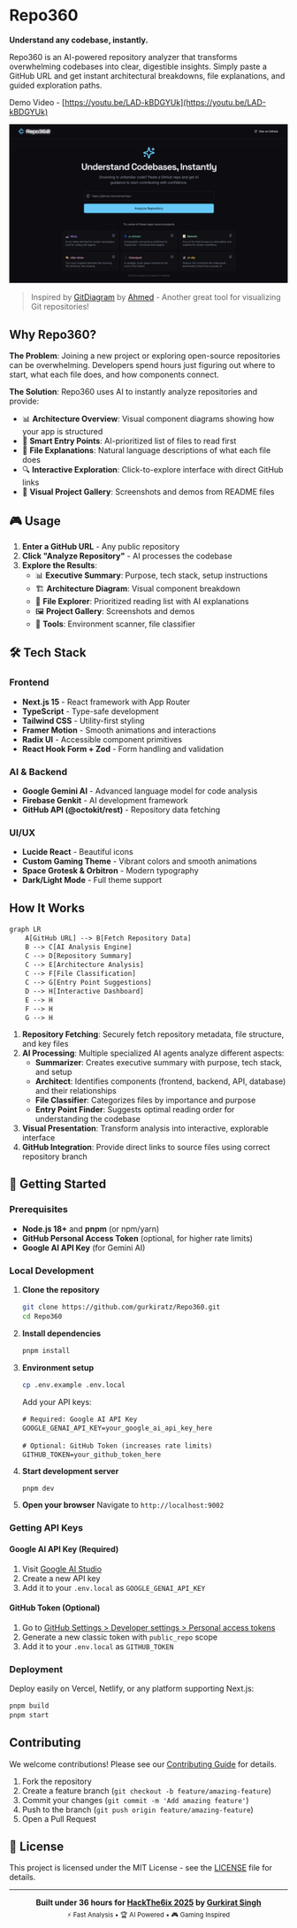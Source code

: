 # Repo360

**Understand any codebase, instantly.**

Repo360 is an AI-powered repository analyzer that transforms overwhelming codebases into clear, digestible insights. Simply paste a GitHub URL and get instant architectural breakdowns, file explanations, and guided exploration paths.

Demo Video - [https://youtu.be/LAD-kBDGYUk](https://youtu.be/LAD-kBDGYUk)

![Landing Page](public/landing-page.png)
> Inspired by [GitDiagram](https://gitdiagram.com) by [Ahmed](https://github.com/ahmedkhaleel2004) - Another great tool for visualizing Git repositories!

## Why Repo360?

**The Problem**: Joining a new project or exploring open-source repositories can be overwhelming. Developers spend hours just figuring out where to start, what each file does, and how components connect.

**The Solution**: Repo360 uses AI to instantly analyze repositories and provide:

- 📊 **Architecture Overview**: Visual component diagrams showing how your app is structured
- 🎯 **Smart Entry Points**: AI-prioritized list of files to read first
- 📝 **File Explanations**: Natural language descriptions of what each file does
- 🔍 **Interactive Exploration**: Click-to-explore interface with direct GitHub links
- 🎨 **Visual Project Gallery**: Screenshots and demos from README files

## 🎮 Usage

1. **Enter a GitHub URL** - Any public repository
2. **Click "Analyze Repository"** - AI processes the codebase
3. **Explore the Results**:
   - 📊 **Executive Summary**: Purpose, tech stack, setup instructions
   - 🏗️ **Architecture Diagram**: Visual component breakdown
   - 📁 **File Explorer**: Prioritized reading list with AI explanations
   - 🖼️ **Project Gallery**: Screenshots and demos
   - 🔧 **Tools**: Environment scanner, file classifier

## 🛠️ Tech Stack

### **Frontend**

- **Next.js 15** - React framework with App Router
- **TypeScript** - Type-safe development
- **Tailwind CSS** - Utility-first styling
- **Framer Motion** - Smooth animations and interactions
- **Radix UI** - Accessible component primitives
- **React Hook Form + Zod** - Form handling and validation

### **AI & Backend**

- **Google Gemini AI** - Advanced language model for code analysis
- **Firebase Genkit** - AI development framework
- **GitHub API (@octokit/rest)** - Repository data fetching

### **UI/UX**

- **Lucide React** - Beautiful icons
- **Custom Gaming Theme** - Vibrant colors and smooth animations
- **Space Grotesk & Orbitron** - Modern typography
- **Dark/Light Mode** - Full theme support

## How It Works

```mermaid
graph LR
    A[GitHub URL] --> B[Fetch Repository Data]
    B --> C[AI Analysis Engine]
    C --> D[Repository Summary]
    C --> E[Architecture Analysis]
    C --> F[File Classification]
    C --> G[Entry Point Suggestions]
    D --> H[Interactive Dashboard]
    E --> H
    F --> H
    G --> H
```

1. **Repository Fetching**: Securely fetch repository metadata, file structure, and key files
2. **AI Processing**: Multiple specialized AI agents analyze different aspects:
   - **Summarizer**: Creates executive summary with purpose, tech stack, and setup
   - **Architect**: Identifies components (frontend, backend, API, database) and their relationships
   - **File Classifier**: Categorizes files by importance and purpose
   - **Entry Point Finder**: Suggests optimal reading order for understanding the codebase
3. **Visual Presentation**: Transform analysis into interactive, explorable interface
4. **GitHub Integration**: Provide direct links to source files using correct repository branch

## 🚀 Getting Started

### Prerequisites

- **Node.js 18+** and **pnpm** (or npm/yarn)
- **GitHub Personal Access Token** (optional, for higher rate limits)
- **Google AI API Key** (for Gemini AI)

### Local Development

1. **Clone the repository**

   ```bash
   git clone https://github.com/gurkiratz/Repo360.git
   cd Repo360
   ```

2. **Install dependencies**

   ```bash
   pnpm install
   ```

3. **Environment setup**

   ```bash
   cp .env.example .env.local
   ```

   Add your API keys:

   ```env
   # Required: Google AI API Key
   GOOGLE_GENAI_API_KEY=your_google_ai_api_key_here

   # Optional: GitHub Token (increases rate limits)
   GITHUB_TOKEN=your_github_token_here
   ```

4. **Start development server**

   ```bash
   pnpm dev
   ```

5. **Open your browser**
   Navigate to `http://localhost:9002`

### Getting API Keys

#### Google AI API Key (Required)

1. Visit [Google AI Studio](https://aistudio.google.com/app/apikey)
2. Create a new API key
3. Add it to your `.env.local` as `GOOGLE_GENAI_API_KEY`

#### GitHub Token (Optional)

1. Go to [GitHub Settings > Developer settings > Personal access tokens](https://github.com/settings/tokens)
2. Generate a new classic token with `public_repo` scope
3. Add it to your `.env.local` as `GITHUB_TOKEN`

### Deployment

Deploy easily on Vercel, Netlify, or any platform supporting Next.js:

```bash
pnpm build
pnpm start
```

## Contributing

We welcome contributions! Please see our [Contributing Guide](CONTRIBUTING.md) for details.

1. Fork the repository
2. Create a feature branch (`git checkout -b feature/amazing-feature`)
3. Commit your changes (`git commit -m 'Add amazing feature'`)
4. Push to the branch (`git push origin feature/amazing-feature`)
5. Open a Pull Request

## 📄 License

This project is licensed under the MIT License - see the [LICENSE](LICENSE) file for details.

---

<div align="center">
  <strong>Built under 36 hours for <a href="https://hackthe6ix2025.devpost.com/">HackThe6ix 2025</a></a>  by <a href="https://github.com/gurkiratz">Gurkirat Singh</a></strong>
  <br>
  <sub>⚡ Fast Analysis • 🏆 AI Powered • 🎮 Gaming Inspired</sub>
</div>
